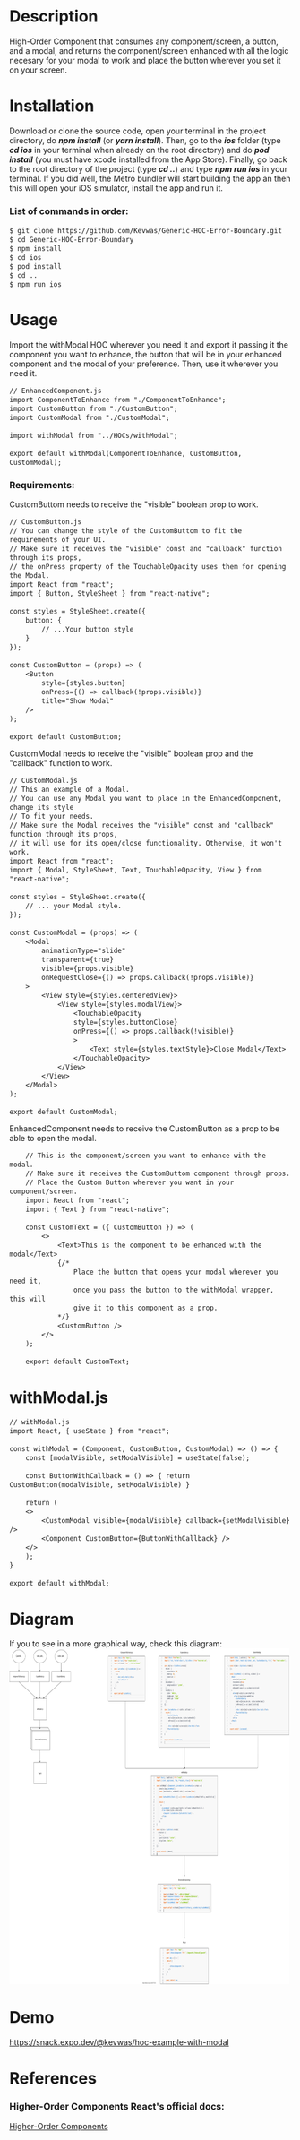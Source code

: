 # Description
High-Order Component that consumes any component/screen, a button, and a modal, and returns the component/screen enhanced with all the logic necesary for your modal to work and place the button wherever you set it on your screen.

# Installation

Download or clone the source code, open your terminal in the project directory, 
do ***npm install*** (or ***yarn install***). Then, go to the ***ios*** folder 
(type ***cd ios*** in your terminal when already on the root directory) and do
***pod install*** (you must have xcode installed from the App Store). Finally, 
go back to the root directory of the project (type ***cd ..***) and type 
***npm run ios*** in your terminal. If you did well, the Metro bundler will 
start building the app an then this will open your iOS simulator, install the 
app and run it.

### List of commands in order:

    $ git clone https://github.com/Kevwas/Generic-HOC-Error-Boundary.git
    $ cd Generic-HOC-Error-Boundary
    $ npm install 
    $ cd ios
    $ pod install
    $ cd ..
    $ npm run ios

# Usage

Import the withModal HOC wherever you need it and export it passing it the component
you want to enhance, the button that will be in your enhanced component 
and the modal of your preference. Then, use it wherever you need it.

    // EnhancedComponent.js
    import ComponentToEnhance from "./ComponentToEnhance";
    import CustomButton from "./CustomButton";
    import CustomModal from "./CustomModal";

    import withModal from "../HOCs/withModal";

    export default withModal(ComponentToEnhance, CustomButton, CustomModal);

### Requirements:

CustomButtom needs to receive the "visible" boolean prop to work.

    // CustomButton.js
    // You can change the style of the CustomButtom to fit the requirements of your UI.
    // Make sure it receives the "visible" const and "callback" function through its props,
    // the onPress property of the TouchableOpacity uses them for opening the Modal.
    import React from "react";
    import { Button, StyleSheet } from "react-native";

    const styles = StyleSheet.create({
        button: {
            // ...Your button style
        }
    });

    const CustomButton = (props) => (
        <Button
            style={styles.button}
            onPress={() => callback(!props.visible)}
            title="Show Modal"
        />
    );

    export default CustomButton;


CustomModal needs to receive the "visible" boolean prop and the "callback" function to work.

    // CustomModal.js
    // This an example of a Modal.
    // You can use any Modal you want to place in the EnhancedComponent, change its style
    // To fit your needs.
    // Make sure the Modal receives the "visible" const and "callback" function through its props,
    // it will use for its open/close functionality. Otherwise, it won't work.
    import React from "react";
    import { Modal, StyleSheet, Text, TouchableOpacity, View } from "react-native";

    const styles = StyleSheet.create({  
        // ... your Modal style.
    });

    const CustomModal = (props) => (
        <Modal
            animationType="slide"
            transparent={true}
            visible={props.visible}
            onRequestClose={() => props.callback(!props.visible)}
        >
            <View style={styles.centeredView}>
                <View style={styles.modalView}>
                    <TouchableOpacity
                    style={styles.buttonClose}
                    onPress={() => props.callback(!visible)}
                    >
                        <Text style={styles.textStyle}>Close Modal</Text>
                    </TouchableOpacity>
                </View>
            </View>
        </Modal>
    );

    export default CustomModal;


EnhancedComponent needs to receive the CustomButton as a prop to be able to open the modal.

        // This is the component/screen you want to enhance with the modal.
        // Make sure it receives the CustomButtom component through props.
        // Place the Custom Button wherever you want in your component/screen.
        import React from "react";
        import { Text } from "react-native";

        const CustomText = ({ CustomButton }) => (
            <>
                <Text>This is the component to be enhanced with the modal</Text>
                {/* 
                    Place the button that opens your modal wherever you need it,
                    once you pass the button to the withModal wrapper, this will
                    give it to this component as a prop.
                */}
                <CustomButton />
            </>
        );

        export default CustomText;

# withModal.js

    // withModal.js
    import React, { useState } from "react";

    const withModal = (Component, CustomButton, CustomModal) => () => {
        const [modalVisible, setModalVisible] = useState(false);

        const ButtonWithCallback = () => { return CustomButton(modalVisible, setModalVisible) }

        return (
        <>
            <CustomModal visible={modalVisible} callback={setModalVisible} />
            <Component CustomButton={ButtonWithCallback} />
        </>
        );
    }

    export default withModal;

# Diagram

If you to see in a more graphical way, check this diagram:
<a target="_blank" href = "./assets/EnhancedComponentWithModal.svg">
<img src="./assets/EnhancedComponentWithModal.svg" alt="EnhancedComponentWithModal" width="500" height="600">
</a>


# Demo

<a href = "https://snack.expo.dev/@kevwas/hoc-example-with-modal">https://snack.expo.dev/@kevwas/hoc-example-with-modal</a>

# References

### Higher-Order Components React's official docs:

<a href = "https://reactjs.org/docs/higher-order-components.html">Higher-Order Components</a>
